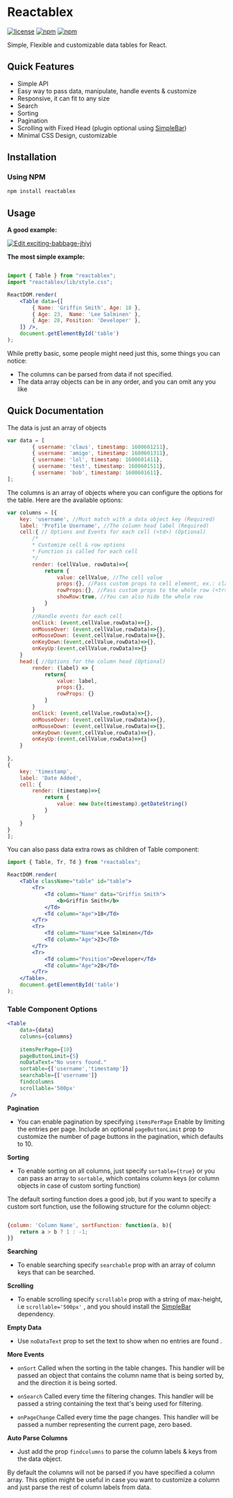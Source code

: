 
# Reactablex

[![license](https://img.shields.io/github/license/elis-k/reactablex)](https://github.com/elis-k/reactablex/blob/master/LICENSE) 
[![npm](https://img.shields.io/npm/v/reactablex)](https://www.npmjs.com/package/reactablex)
[![npm](https://img.shields.io/npm/dw/reactablex)](https://www.npmjs.com/package/reactablex)

Simple, Flexible and customizable data tables for React.

## Quick Features

- Simple API
- Easy way to pass data, manipulate, handle events & customize 
- Responsive, it can fit to any size
- Search
- Sorting
- Pagination
- Scrolling with Fixed Head (plugin optional using [SimpleBar](https://github.com/Grsmto/simplebar))
- Minimal CSS Design, customizable

## Installation

### Using NPM

```sh
npm install reactablex
```

## Usage

**A good example:**

[![Edit exciting-babbage-jhiyj](https://codesandbox.io/static/img/play-codesandbox.svg)](https://codesandbox.io/s/exciting-babbage-jhiyj?fontsize=14&hidenavigation=1&theme=dark)


 **The most simple example:**

```jsx

import { Table } from "reactablex";
import "reactablex/lib/style.css";

ReactDOM.render(
    <Table data={[
        { Name: 'Griffin Smith', Age: 18 },
        { Age: 23,  Name: 'Lee Salminen' },
        { Age: 28, Position: 'Developer' },
    ]} />,
    document.getElementById('table')
);
```

While pretty basic, some people might need just this, some things you can notice:

- The columns can be parsed from data if not specified.
- The data array objects can be in any order, and you can omit any you like





## Quick Documentation
The data is just an array of objects
```jsx
var data = [
		{ username: 'claus', timestamp: 1600601211},
		{ username: 'amigo', timestamp: 1600601311},
		{ username: 'lol', timestamp: 1600601411},
		{ username: 'test', timestamp: 1600601511},
		{ username: 'bob', timestamp: 1600601611},
];
```

The columns is an array of objects where you can configure the options for the table.
Here are the available options:
```jsx
var columns = [{
	key: 'username', //Must match with a data object key (Required)
	label: 'Profile Username', //The column head label (Required)
	cell:{ // Options and Events for each cell (<td>) (Optional)
		/*
		* Customize cell & row options
		* Function is called for each cell
		*/
		render: (cellValue, rowData)=>{
			return {
				value: cellValue, //The cell value
				props:{}, //Pass custom props to cell element, ex.: className
				rowProps:{}, //Pass custom props to the whole row (<tr>) element
				showRow:true, //You can also hide the whole row
			}
		}
		//Handle events for each cell
		onClick: (event,cellValue,rowData)=>{},
		onMouseOver: (event,cellValue,rowData)=>{},
		onMouseDown: (event,cellValue,rowData)=>{},
		onKeyDown:(event,cellValue,rowData)=>{},
		onKeyUp:(event,cellValue,rowData)=>{}
	}
	head:{ //Options for the column head (Optional)
		render: (label) => {
			return{
				value: label,
				props:{},
				rowProps: {}
			}
		}
		onClick: (event,cellValue,rowData)=>{},
		onMouseOver: (event,cellValue,rowData)=>{},
		onMouseDown: (event,cellValue,rowData)=>{},
		onKeyDown:(event,cellValue,rowData)=>{},
		onKeyUp:(event,cellValue,rowData)=>{}
	}
	
},
{
	key: 'timestamp',
	label: 'Date Added',
	cell: {
		render: (timestamp)=>{
			return {
				value: new Date(timestamp).getDateString()
			}
		}
    }
}
];
```

You can also pass data extra rows as children of Table component:

```jsx
import { Table, Tr, Td } from "reactablex";

ReactDOM.render(
    <Table className="table" id="table">
        <Tr>
            <Td column="Name" data="Griffin Smith">
                <b>Griffin Smith</b>
            </Td>
            <Td column="Age">18</Td>
        </Tr>
        <Tr>
            <Td column="Name">Lee Salminen</Td>
            <Td column="Age">23</Td>
        </Tr>
        <Tr>
            <Td column="Position">Developer</Td>
            <Td column="Age">28</Td>
        </Tr>
    </Table>,
    document.getElementById('table')
);
```

### Table Component Options

```jsx
<Table 
	data={data} 
	columns={columns} 
	
	itemsPerPage={10}
	pageButtonLimit={5} 
	noDataText="No users found." 
	sortable={['username','timestamp']}
	searchable={['username']}
	findcolumns
	scrollable='500px'
 />
```

**Pagination**
 - You can enable pagination by specifying `itemsPerPage` Enable  by limiting the entries per page.  Include an optional `pageButtonLimit` prop to
customize the number of page buttons in the pagination, which defaults to 10.

**Sorting**
- To enable sorting on all columns, just specify `sortable={true}` or you can pass an array to `sortable`,
which contains column keys (or column objects in case of custom sorting function)

The  default sorting function does a good job, but if you want to specify a custom sort function, use the following structure for the column
object:

```jsx

{column: 'Column Name', sortFunction: function(a, b){
    return a > b ? 1 : -1;
}}
```
**Searching**
- To enable searching  specify `searchable` prop with an array of column keys that can be searched.

**Scrolling**
- To enable scrolling  specify `scrollable` prop with a string of max-height, i.e `scrollable='500px'` , and you should install the [SimpleBar](https://github.com/Grsmto/simplebar/tree/master/packages/simplebar-react) dependency.


**Empty Data**
- Use `noDataText` prop to set the text to show when no entries are found .


**More Events**

 - `onSort`  Called when the sorting in the table changes. This handler
   will be passed an object that contains the column name that is being
   sorted by, and the direction it is being sorted.
   
 -  `onSearch` Called every time the filtering changes. This handler will
   be passed a string containing the text that's being used for
   filtering.
   
 -  `onPageChange` Called every time the page changes. This handler will
   be passed a number representing the current page, zero based.

**Auto Parse Columns**
- Just add the prop `findcolumns` to parse the column labels & keys from the data object.

By default the columns will not be parsed if you have specified a column array. This option might be useful in case you want to customize a column and just parse the rest of column labels from data.
